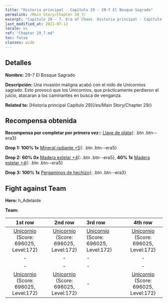 ```yaml
---
title: "Historia principal - Capítulo 29 - 29-7 El Bosque Sagrado"
permalink: /Main Story/Chapter 29_7/
excerpt: "Capítulo 29 - 7. Era of Chaos  Historia principal - Capítulo 29_7. 29-7 El Bosque Sagrado"
last_modified_at: 2021-07-13
locale: es
ref: "Chapter 29_7.md"
toc: false
classes: wide
---
```


## Detalles

 **Nombre:** 29-7 El Bosque Sagrado

 **Descripción:** Una invasión maligna acabó con el nido de Unicornios sagrado. Esto provocó que los Unicornios, que prácticamente perdieron el juicio, atacaran a los caminantes en busca de venganza.

 **Related to:** [Historia principal Capítulo 29](/es/Main Story/Chapter 29/)

## Recompensa obtenida

 **Recompensa por completar por primera vez::** [Llave de plata](/ItemsES/con_693/){: .btn .btn--era3}

 **Drop 1:** **100% 1x** [Mineral radiante +5](/ItemsES/mat_96/){: .btn .btn--era5}

 **Drop 2:** **60% 0x** [Madera estelar +4](/ItemsES/mat_90/){: .btn .btn--era5}, **40% 1x** [Madera estelar +4](/ItemsES/mat_90/){: .btn .btn--era5}

 **Drop 3:** **100% 1x** [Pergaminos de hechizo](/ItemsES/con_694/){: .btn .btn--era3}


## Fight against Team
 **Hero:** h_Adelaide

 **Team:**


  | 1st row | 2nd row | 3rd row | 4th row |
  |:----:|:----:|:----|:----:|
  | [Unicornio](/es/units/Unicorn/) (Score: 696025, Level:172)  | [Unicornio](/es/units/Unicorn/) (Score: 696025, Level:172)  | [Unicornio](/es/units/Unicorn/) (Score: 696025, Level:172)  | [Unicornio](/es/units/Unicorn/) (Score: 696025, Level:172)  |
  | - | - | - | - |
  | - | - | - | - |
  | [Unicornio](/es/units/Unicorn/) (Score: 696025, Level:172)  | [Unicornio](/es/units/Unicorn/) (Score: 696025, Level:172)  | - | [Unicornio](/es/units/Unicorn/) (Score: 696025, Level:172)  |


